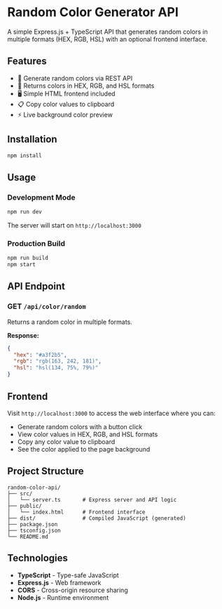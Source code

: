 # Random Color Generator API

A simple Express.js + TypeScript API that generates random colors in multiple formats (HEX, RGB, HSL) with an optional frontend interface.

## Features

- 🎨 Generate random colors via REST API
- 🔄 Returns colors in HEX, RGB, and HSL formats
- 🖥️ Simple HTML frontend included
- 📋 Copy color values to clipboard
- ⚡ Live background color preview

## Installation

```bash
npm install
```

## Usage

### Development Mode

```bash
npm run dev
```

The server will start on `http://localhost:3000`

### Production Build

```bash
npm run build
npm start
```

## API Endpoint

### GET `/api/color/random`

Returns a random color in multiple formats.

**Response:**

```json
{
  "hex": "#a3f2b5",
  "rgb": "rgb(163, 242, 181)",
  "hsl": "hsl(134, 75%, 79%)"
}
```

## Frontend

Visit `http://localhost:3000` to access the web interface where you can:

- Generate random colors with a button click
- View color values in HEX, RGB, and HSL formats
- Copy any color value to clipboard
- See the color applied to the page background

## Project Structure

```
random-color-api/
├── src/
│   └── server.ts       # Express server and API logic
├── public/
│   └── index.html      # Frontend interface
├── dist/               # Compiled JavaScript (generated)
├── package.json
├── tsconfig.json
└── README.md
```

## Technologies

- **TypeScript** - Type-safe JavaScript
- **Express.js** - Web framework
- **CORS** - Cross-origin resource sharing
- **Node.js** - Runtime environment
